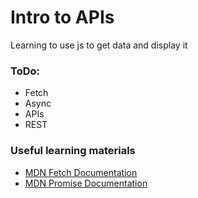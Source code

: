 # Intro to APIs
Learning to use js to get data and display it

### ToDo:

* Fetch
* Async
* APIs
* REST

### Useful learning materials
- [MDN Fetch Documentation](https://developer.mozilla.org/en-US/docs/Web/API/Fetch_API)
- [MDN Promise Documentation](https://developer.mozilla.org/en-US/docs/Web/JavaScript/Reference/Global_Objects/Promise)
